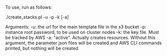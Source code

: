 To use, run as follows:

./create\_stacks.pl -u <s3 bucket url that points to the main template file> -p <instance root password> -k <key name> [-a]

Arguments:
 -u: the url for the main template file in the s3 bucket
 -p: instance root password, to be used on cluster nodes
 -k: the key file. Must be tracked by AWS
 -a: "active". Actually creates resources. Without this argument, the parameter json files will be created and AWS CLI commands printed, but nothing will be created
